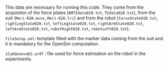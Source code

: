 
This data are necessary for running this code.  They come from the acquisiton of the force plates (`AMTIdata020.txt`, `TSdata020.txt`), from the suit (`Meri-020.mvnx`, `Meri-020.trc`) and from the robot (`torsoState020.txt`, `rightLegState020.txt`, `leftLegState020.txt`, `rightArmState020.txt`, `leftArmState020.txt`, `robotRight020.txt`, `robotLeft020.txt`).

`fileSetup.xml`: template filled with the marker data coming from the suit and it is mandatory for the OpenSim computation.

`iCubGenova02.urdf` : file used for force estimation on the robot in the experiments.
